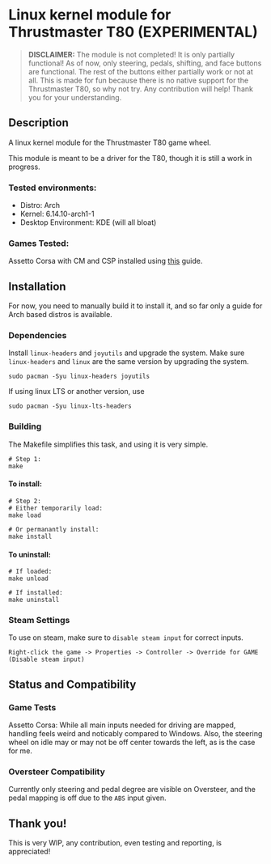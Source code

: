 # Linux kernel module for Thrustmaster T80 (EXPERIMENTAL)

> **DISCLAIMER:** The module is not completed! It is only partially
> functional! As of now, only steering, pedals, shifting, and face 
> buttons are functional. The rest of the buttons either partially
> work or not at all. This is made for fun because there is no native 
> support for the Thrustmaster T80, so why not try. Any contribution 
> will help! Thank you for your understanding.

## Description

A linux kernel module for the Thrustmaster T80 game wheel. 

This module is meant to be a driver for the T80, though it is still
a work in progress. 

### Tested environments:
- Distro: Arch 
- Kernel: 6.14.10-arch1-1
- Desktop Environment: KDE (will all bloat)


### Games Tested:
Assetto Corsa with CM and CSP installed using [this](https://github.com/sihawido/assettocorsa-linux-setup) guide.

## Installation
For now, you need to manually build it to install it, and so far only 
a guide for Arch based distros is available.

### Dependencies
Install `linux-headers` and `joyutils` and upgrade the system.
Make sure `linux-headers` and `linux` are the same version
by upgrading the system.
```shell
sudo pacman -Syu linux-headers joyutils
```
If using linux LTS or another version, use
```shell
sudo pacman -Syu linux-lts-headers
```

### Building
The Makefile simplifies this task, and using it is very simple.
```shell
# Step 1:
make
```
#### To install:
```shell
# Step 2:
# Either temporarily load:
make load

# Or permanantly install:
make install
```
#### To uninstall:
```shell
# If loaded:
make unload

# If installed:
make uninstall
```

### Steam Settings
To use on steam, make sure to `disable steam input` for correct inputs. 

```
Right-click the game -> Properties -> Controller -> Override for GAME (Disable steam input)
```

## Status and Compatibility
### Game Tests

Assetto Corsa: While all main inputs needed for driving are mapped, handling feels weird
and noticably compared to Windows. Also, the steering wheel on idle may or 
may not be off center towards the left, as is the case for me.

### Oversteer Compatibility

Currently only steering and pedal degree are visible on Oversteer,
and the pedal mapping is off due to the `ABS` input given.

## Thank you!

This is very WIP, any contribution, even testing and reporting, is appreciated!
